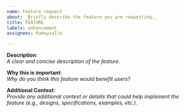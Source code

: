 ```yaml
---
name: Feature request
about: _Briefly describe the feature you are requesting._
title: FEATURE
labels: enhancement
assignees: Rumeysalle

---
```


**Description**:  
_A clear and concise description of the feature._

**Why this is important**:  
_Why do you think this feature would benefit users?_

**Additional Context**:  
_Provide any additional context or details that could help implement the feature (e.g., designs, specifications, examples, etc.)._

